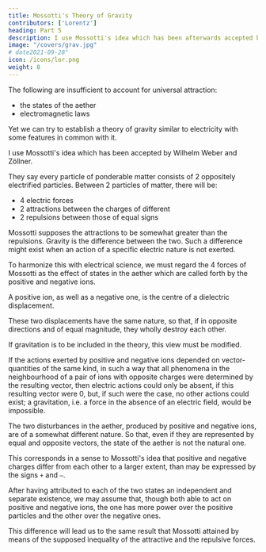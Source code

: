 ```yaml
---
title: Mossotti's Theory of Gravity
contributors: ['Lorentz']
heading: Part 5
description: I use Mossotti's idea which has been afterwards accepted by Wilhelm Weber and Zöllner.
image: "/covers/grav.jpg"
# date2021-09-28"
icon: /icons/lor.png
weight: 8
---
```




The following are insufficient to account for universal attraction:
- the states of the aether
- electromagnetic laws 

Yet we can try to establish a theory of gravity similar to electricity with some features in common with it. 

I use Mossotti's idea which has been accepted by Wilhelm Weber and Zöllner.

They say every particle of ponderable matter consists of 2 oppositely electrified particles. Between 2 particles of matter, there will be:
- 4 electric forces
- 2 attractions between the charges of different
- 2 repulsions between those of equal signs

Mossotti supposes the attractions to be somewhat greater than the repulsions. Gravity is the difference between the two. Such a difference might exist when an action of a specific electric nature is not exerted.

To harmonize this with electrical science, we must regard the 4 forces of Mossotti as the effect of states in the aether which are called forth by the positive and negative ions.

A positive ion, as well as a negative one, is the centre of a dielectric displacement. <!-- In treating of electrical phenomena,  -->

These two displacements have the same nature, so that, if in opposite directions and of equal magnitude, they wholly destroy each other.

If gravitation is to be included in the theory, this view must be modified. 

If the actions exerted by positive and negative ions depended on vector-quantities of the same kind, in such a way that all phenomena in the neighbourhood of a pair of ions with opposite charges were determined by the resulting vector, then electric actions could only be absent, if this resulting vector were 0, but, if such were the case, no other actions could exist; a gravitation, i.e. a force in the absence of an electric field, would be impossible.

The two disturbances in the aether, produced by positive and negative ions, are of a somewhat different nature. So that, even if they are represented by equal and opposite vectors, the state of the aether is not the natural one. 

This corresponds in a sense to Mossotti's idea that positive and negative charges differ from each other to a larger extent, than may be expressed by the signs `+` and `–`.

After having attributed to each of the two states an independent and separate existence, we may assume that, though both able to act on positive and negative ions, the one has more power over the positive particles and the other over the negative ones. 

This difference will lead us to the same result that Mossotti attained by means of the supposed inequality of the attractive and the repulsive forces.

